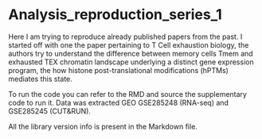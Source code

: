 # Analysis_reproduction_series_1
Here I am trying to reproduce already published papers from the past. I started off with one the paper pertaining to T Cell exhaustion biology, the authors try to understand the difference between memory cells Tmem and exhausted TEX chromatin landscape underlying a distinct gene expression program, the how histone post-translational modifications (hPTMs) mediates this state. 

To run the code you can refer to the RMD and source the supplementary code to run it.
Data was extracted GEO GSE285248 (RNA-seq) and GSE285245 (CUT&RUN).

All the library version info is present in the Markdown file.
